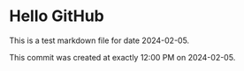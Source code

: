 # Hello GitHub
This is a test markdown file for date 2024-02-05.

This commit was created at exactly 12:00 PM on 2024-02-05.
